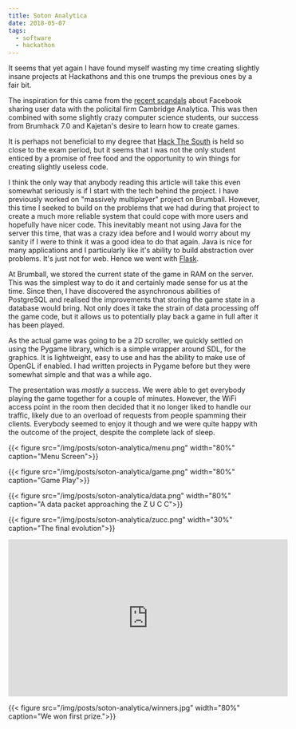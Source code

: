 ```yaml
---
title: Soton Analytica
date: 2018-05-07
tags:
  - software
  - hackathon
---
```


It seems that yet again I have found myself wasting my time creating slightly insane projects at Hackathons and this one trumps the previous ones by a fair bit.

The inspiration for this came from the [recent scandals][fb-scandal] about Facebook sharing user data with the policital firm Cambridge Analytica. This was then combined with some slightly crazy
computer science students, our success from Brumhack 7.0 and Kajetan's desire to learn how to create games.

It is perhaps not beneficial to my degree that [Hack The South][hts] is held so close to the exam period, but it seems that I was not the only student enticed by a promise of free food and the opportunity to
win things for creating slightly useless code.

I think the only way that anybody reading this article will take this even somewhat seriously is if I start with the tech behind the project. I have previously worked on "massively multiplayer" project on Brumball.
However, this time I seeked to build on the problems that we had during that project to create a much more reliable system that could cope with more users and hopefully have nicer code. This inevitably meant not
using Java for the server this time, that was a crazy idea before and I would worry about my sanity if I were to think it was a good idea to do that again. Java is nice for many applications and I particularly like
it's ability to build abstraction over problems. It's just not for web. Hence we went with [Flask][flask].

At Brumball, we stored the current state of the game in RAM on the server. This was the simplest way to do it and certainly made sense for us at the time. Since then, I have discovered the asynchronous abilities of
PostgreSQL and realised the improvements that storing the game state in a database would bring. Not only does it take the strain of data processing off the game code, but it allows us to potentially play back a game
in full after it has been played.

As the actual game was going to be a 2D scroller, we quickly settled on using the Pygame library, which is a simple wrapper around SDL, for the graphics. It is lightweight, easy to use and has the ability to make use of
OpenGL if enabled. I had written projects in Pygame before but they were somewhat simple and that was a while ago.

The presentation was *mostly* a success. We were able to get everybody playing the game together for a couple of minutes. However, the WiFi access point in the room then decided that it no longer liked to handle our traffic,
likely due to an overload of requests from people spamming their clients. Everybody seemed to enjoy it though and we were quite happy with the outcome of the project, despite the complete lack of sleep.

{{< figure src="/img/posts/soton-analytica/menu.png" width="80%" caption="Menu Screen">}}

{{< figure src="/img/posts/soton-analytica/game.png" width="80%" caption="Game Play">}}

{{< figure src="/img/posts/soton-analytica/data.png" width="80%" caption="A data packet approaching the Z U C C">}}

{{< figure src="/img/posts/soton-analytica/zucc.png" width="30%" caption="The final evolution">}}

<iframe src="https://www.facebook.com/plugins/video.php?href=https%3A%2F%2Fwww.facebook.com%2FHackTheSouthUK%2Fvideos%2F362808747563165%2F&show_text=0&width=560" width="560" height="315" style="border:none;overflow:hidden" scrolling="no" frameborder="0" allowTransparency="true" allowFullScreen="true"></iframe>

{{< figure src="/img/posts/soton-analytica/winners.jpg" width="80%" caption="We won first prize.">}}

[fb-scandal]: http://www.bbc.co.uk/news/technology-43649018
[kch]: https://kajetan.ch/
[hts]: https://hackthesouth.co.uk
[flask]: http://flask.pocoo.org/
